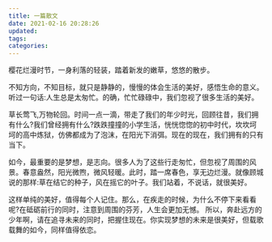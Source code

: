 ```yaml
---
title: 一篇散文
date: 2021-02-16 20:28:26
updated: 
tags: 
categories: 
---
```


樱花烂漫时节，一身利落的轻装，踏着新发的嫩草，悠悠的散步。

不知方向，不知目标，就只是静静的，慢慢的体会生活的美好，感悟生命的意义。听过一句话:人生总是太匆忙。的确，忙忙碌碌中，我们忽视了很多生活的美好。

草长莺飞,万物轮回。时间一点一滴，带走了我们的年少时光，回顾往昔，我们拥有什么?我们曾经拥有什么?跌跌撞撞的小学生活，恍恍惚惚的初中时代，坎坎坷坷的高中炼狱，仿佛都成为了泡沫，在阳光下消弭。现在的现在，我们拥有的只有当下。

如今，最重要的是梦想，是志向。很多人为了这些行走匆忙，但忽视了周围的风景。春意盎然，阳光微煦，微风轻暖。此时，踏一席春色，享无边烂漫。就像顾城说的那样:草在结它的种子，风在摇它的叶子。我们站着，不说话，就很美好。

这样单纯的美好，值得每个人记住。那么，在疾走的时候，为什么不停下来看看呢?在砥砺前行的同时，注意到周围的芬芳，人生会更加无憾。
所以，奔赴远方的少年啊，请在追寻未来的同时，把握住现在。你实现梦想的未来是很美好，但载歌载舞的如今，同样值得依恋。